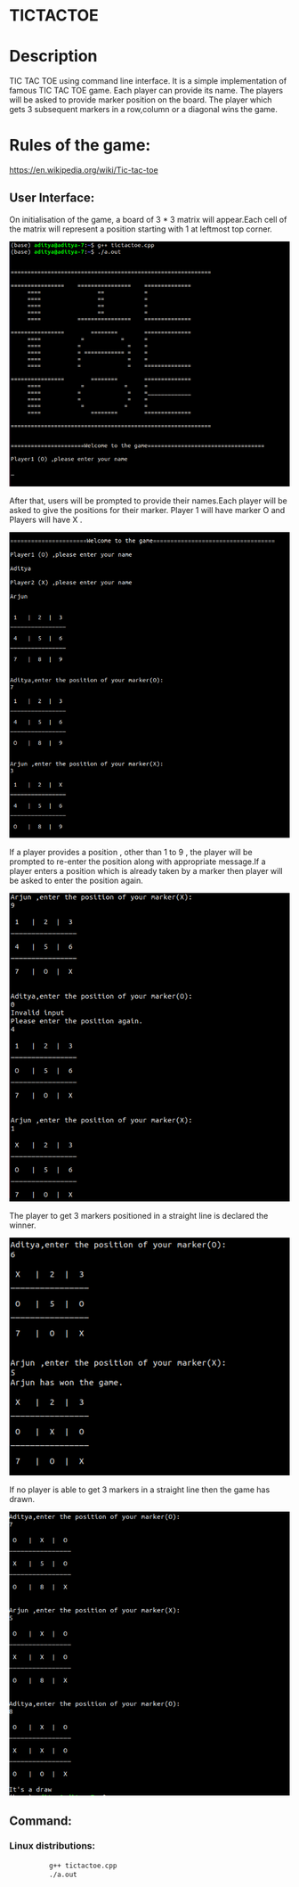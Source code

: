 # TICTACTOE

# Description

TIC TAC TOE using command line interface. It is a simple implementation of famous TIC TAC TOE game. Each player can provide its name. The players will be asked to provide marker position on the board. The player which gets 3 subsequent markers in a row,column or a diagonal wins the game.

# Rules of the game:
   https://en.wikipedia.org/wiki/Tic-tac-toe


## User Interface:

On initialisation of the game, a board of 3 * 3 matrix will appear.Each cell of the matrix will represent a position starting with 1 at leftmost top corner.

![Screenshot](userInterface1.png)

After that, users will be prompted to provide their names.Each player will be asked to give the positions for their marker. Player 1 will have marker O and Players will have X .

![Screenshot](userInterface2.png)

If a player provides a position , other than 1 to 9 , the player will be prompted to re-enter the position along with appropriate message.If a player enters a position which is already taken by a marker then player will be asked to enter the position again.

![Screenshot](userInterface3.png)

The player to get 3 markers positioned in a straight line is declared the winner.

![Screenshot](userInterface4.png)

If no player is able to get 3 markers in a straight line then the game has drawn.

![Screenshot](userInterface5.png)


## Command:
### Linux distributions:
              g++ tictactoe.cpp
              ./a.out
